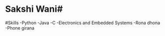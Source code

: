 # Sakshi Wani#
#Skills
-Python
-Java
-C
-Electronics and Embedded Systems
-Rona dhona
-Phone girana
